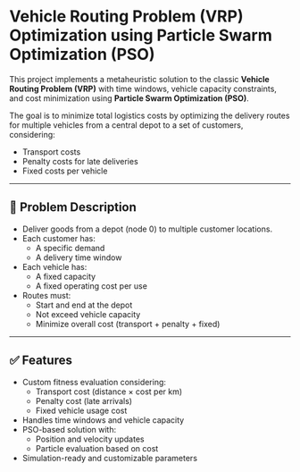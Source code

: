 # Vehicle Routing Problem (VRP) Optimization using Particle Swarm Optimization (PSO)

This project implements a metaheuristic solution to the classic **Vehicle Routing Problem (VRP)** with time windows, vehicle capacity constraints, and cost minimization using **Particle Swarm Optimization (PSO)**.

The goal is to minimize total logistics costs by optimizing the delivery routes for multiple vehicles from a central depot to a set of customers, considering:
- Transport costs
- Penalty costs for late deliveries
- Fixed costs per vehicle

---

## 🚚 Problem Description

- Deliver goods from a depot (node 0) to multiple customer locations.
- Each customer has:
  - A specific demand
  - A delivery time window
- Each vehicle has:
  - A fixed capacity
  - A fixed operating cost per use
- Routes must:
  - Start and end at the depot
  - Not exceed vehicle capacity
  - Minimize overall cost (transport + penalty + fixed)

---

## ✅ Features

- Custom fitness evaluation considering:
  - Transport cost (distance × cost per km)
  - Penalty cost (late arrivals)
  - Fixed vehicle usage cost
- Handles time windows and vehicle capacity
- PSO-based solution with:
  - Position and velocity updates
  - Particle evaluation based on cost
- Simulation-ready and customizable parameters
